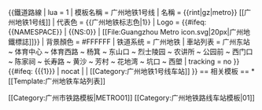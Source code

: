 {{鐵道路線 | lua = 1
| 模板名稱 = 广州地铁1号线
| 名稱 = {{rint|gz|metro}} [[广州地铁1号线]]
| 代表色 = {{广州地铁标志色|1}}
| Logo = {{#ifeq: {{NAMESPACE}} | {{NS:0}} | [[File:Guangzhou Metro icon.svg|20px|广州地鐵標誌]]}} 
| 背景顏色 = #FFFFFF
| 铁道系统 = 广州地铁
| 車站列表 = 广州东站 ~ 体育中心 ~ 体育西路 ~ 杨箕 ~ 东山口 ~ 烈士陵园 ~ 农讲所 ~ 公园前 ~ 西门口 ~ 陈家祠 ~ 长寿路 ~ 黄沙 ~ 芳村 ~ 花地湾 ~ 坑口 ~ 西塱
| tracking = <includeonly>no</includeonly>
}}<includeonly>{{#ifeq: {{{1}}} | nocat | <!--空--> | [[Category:广州地铁1号线车站]] }}</includeonly><noinclude>
== 相关模板 ==
*[[Template:广州地铁车站列表]]

[[Category:广州市铁路模板|METRO01]]
[[Category:广州地铁路线车站模板|01]]
</noinclude>